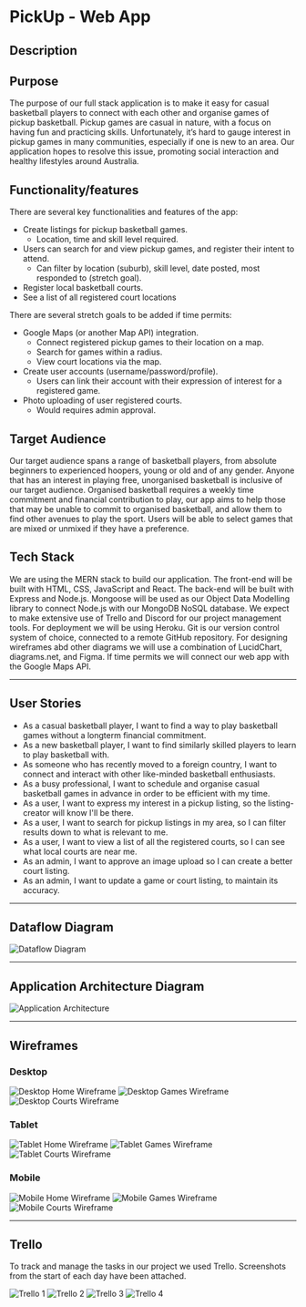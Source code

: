 # **PickUp - Web App**

## **Description**

## Purpose

The purpose of our full stack application is to make it easy for casual basketball players to connect with each other and organise games of pickup basketball. Pickup games are casual in nature, with a focus on having fun and practicing skills. Unfortunately, it’s hard to gauge interest in pickup games in many communities, especially if one is new to an area. Our application hopes to resolve this issue, promoting social interaction and healthy lifestyles around Australia.

## Functionality/features

There are several key functionalities and features of the app:

- Create listings for pickup basketball games.
  - Location, time and skill level required.
- Users can search for and view pickup games, and register their intent to attend.
  - Can filter by location (suburb), skill level, date posted, most responded to (stretch goal).
- Register local basketball courts.
- See a list of all registered court locations

There are several stretch goals to be added if time permits:

- Google Maps (or another Map API) integration.
  - Connect registered pickup games to their location on a map.
  - Search for games within a radius.
  - View court locations via the map.
- Create user accounts (username/password/profile).
  - Users can link their account with their expression of interest for a registered game.
- Photo uploading of user registered courts.
  - Would requires admin approval.

## Target Audience

Our target audience spans a range of basketball players, from absolute beginners to experienced hoopers, young or old and of any gender. Anyone that has an interest in playing free, unorganised basketball is inclusive of our target audience. Organised basketball requires a weekly time commitment and financial contribution to play, our app aims to help those that may be unable to commit to organised basketball, and allow them to find other avenues to play the sport.  Users will be able to select games that are mixed or unmixed if they have a preference.

## Tech Stack

We are using the MERN stack to build our application. The front-end will be built with HTML, CSS,  JavaScript and React. The back-end will be built with Express and Node.js. Mongoose will be used as our Object Data Modelling library to connect Node.js with our MongoDB NoSQL database. We expect to make extensive use of Trello and Discord for our project management tools. For deployment we will be using Heroku. Git is our version control system of choice, connected to a remote GitHub repository. For designing wireframes abd other diagrams we will use a combination of LucidChart, diagrams.net, and Figma. If time permits we will connect our web app with the Google Maps API.

---

## **User Stories**

- As a casual basketball player, I want to find a way to play basketball games without a longterm financial commitment.
- As a new basketball player, I want to find similarly skilled players to learn to play basketball with.
- As someone who has recently moved to a foreign country, I want to connect and interact with other like-minded basketball enthusiasts.
- As a busy professional, I want to schedule and organise casual basketball games in advance in order to be efficient with my time.
- As a user, I want to express my interest in a pickup listing, so the listing-creator will know I'll be there.
- As a user, I want to search for pickup listings in my area, so I can filter results down to what is relevant to me.
- As a user, I want to view a list of all the registered courts, so I can see what local courts are near me.
- As an admin, I want to approve an image upload so I can create a better court listing.
- As an admin, I want to update a game or court listing, to maintain its accuracy.

---

## **Dataflow Diagram**

![Dataflow Diagram](./docs/DFD.png)

---

## **Application Architecture Diagram**

![Application Architecture](./docs/AAD.png)

---

## **Wireframes**

### Desktop

![Desktop Home Wireframe](./docs/wireframe-pics/desktop-home.png)
![Desktop Games Wireframe](./docs/wireframe-pics/desktop-games.png)
![Desktop Courts Wireframe](./docs/wireframe-pics/desktop-courts.png)

### Tablet

![Tablet Home Wireframe](./docs/wireframe-pics/tablet-home.png)
![Tablet Games Wireframe](./docs/wireframe-pics/tablet-games.png)
![Tablet Courts Wireframe](./docs/wireframe-pics/tablet-courts.png)

### Mobile

![Mobile Home Wireframe](./docs/wireframe-pics/mobile-home.png)
![Mobile Games Wireframe](./docs/wireframe-pics/mobile-games.png)
![Mobile Courts Wireframe](./docs/wireframe-pics/mobile-courts.png)

---

## **Trello**

To track and manage the tasks in our project we used Trello. Screenshots from the start of each day have been attached.

![Trello 1](.docs/../docs/trello/19.01.23.png)
![Trello 2](.docs/../docs/trello/20.01.23.png)
![Trello 3](.docs/../docs/trello/21.01.23.png)
![Trello 4](.docs/../docs/trello/21.01.23-2.png)
